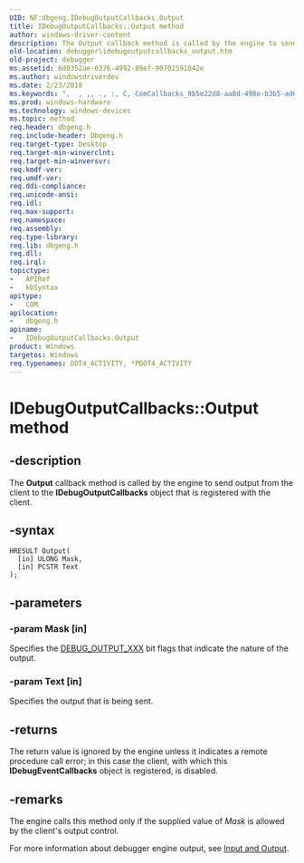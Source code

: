 ```yaml
---
UID: NF:dbgeng.IDebugOutputCallbacks.Output
title: IDebugOutputCallbacks::Output method
author: windows-driver-content
description: The Output callback method is called by the engine to send output from the client to the IDebugOutputCallbacks object that is registered with the client.
old-location: debugger\idebugoutputcallbacks_output.htm
old-project: debugger
ms.assetid: 6d0352ae-0376-4992-89ef-90702591042e
ms.author: windowsdriverdev
ms.date: 2/23/2018
ms.keywords: ",  , ,, ., :, C, ComCallbacks_9b5e22d8-aa8d-498e-b3b5-ad6d73462db4.xml, D, I, IDebugOutputCallbacks, IDebugOutputCallbacks interface [Windows Debugging], Output method, IDebugOutputCallbacks::Output, O, Output method [Windows Debugging], Output method [Windows Debugging], IDebugOutputCallbacks interface, Output,IDebugOutputCallbacks.Output, a, b, c, dbgeng/IDebugOutputCallbacks::Output, debugger.idebugoutputcallbacks_output, e, g, k, l, p, s, t, u"
ms.prod: windows-hardware
ms.technology: windows-devices
ms.topic: method
req.header: dbgeng.h
req.include-header: Dbgeng.h
req.target-type: Desktop
req.target-min-winverclnt: 
req.target-min-winversvr: 
req.kmdf-ver: 
req.umdf-ver: 
req.ddi-compliance: 
req.unicode-ansi: 
req.idl: 
req.max-support: 
req.namespace: 
req.assembly: 
req.type-library: 
req.lib: dbgeng.h
req.dll: 
req.irql: 
topictype:
-	APIRef
-	kbSyntax
apitype:
-	COM
apilocation:
-	dbgeng.h
apiname:
-	IDebugOutputCallbacks.Output
product: Windows
targetos: Windows
req.typenames: DOT4_ACTIVITY, *PDOT4_ACTIVITY
---
```


# IDebugOutputCallbacks::Output method


## -description


The <b>Output</b> callback method is called by the engine to send output from the client to the <b>IDebugOutputCallbacks</b>  object that is registered with the client.


## -syntax


````
HRESULT Output(
  [in] ULONG Mask,
  [in] PCSTR Text
);
````


## -parameters




### -param Mask [in]

Specifies the <a href="https://msdn.microsoft.com/library/windows/hardware/ff541518">DEBUG_OUTPUT_XXX</a> bit flags that indicate the nature of the output.


### -param Text [in]

Specifies the output that is being sent.


## -returns



The return value is ignored by the engine unless it indicates a remote procedure call error; in this case the client, with which this <b>IDebugEventCallbacks</b> object is registered, is disabled.




## -remarks



The engine calls this method only if the supplied value of <i>Mask</i> is allowed by the client's output control.

For more information about debugger engine output, see <a href="https://msdn.microsoft.com/library/windows/hardware/ff550971">Input and Output</a>.



